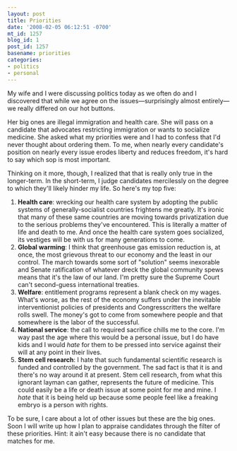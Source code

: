 ```yaml
---
layout: post
title: Priorities
date: '2008-02-05 06:12:51 -0700'
mt_id: 1257
blog_id: 1
post_id: 1257
basename: priorities
categories:
- politics
- personal
---
```

<p>
My wife and I were discussing politics today as we often do and I discovered that while we agree on the issues&#x2014;surprisingly almost entirely&#x2014;we really differed on our hot buttons.
</p>
<p>
Her big ones are illegal immigration and health care. She will pass on a candidate that advocates restricting immigration or wants to socialize medicine. She asked what my priorities were and I had to confess that I'd never thought about ordering them. To me, when nearly every candidate's position on nearly every issue erodes liberty and reduces freedom, it's hard to say which sop is most important.
</p>
<p>
Thinking on it more, though, I realized that that is really only true in the longer-term. In the short-term, I judge candidates mercilessly on the degree to which they'll likely hinder my life. So here's my top five:
</p>
<ol>
<li><strong>Health care</strong>: wrecking our health care system by adopting the public systems of generally-socialist countries frightens me greatly. It's ironic that many of these same countries are moving towards privatization due to the serious problems they've encountered. This is literally a matter of life and death to me. And once the health care system goes socialized, its vestiges will be with us for many generations to come.</li>
<li><strong>Global warming</strong>: I think that greenhouse gas emission reduction is, at once, the most grievous threat to our economy and the least in our control. The march towards some sort of "solution" seems inexorable and Senate ratification of whatever dreck the global community spews means that it's the law of our land. I'm pretty sure the Supreme Court can't second-guess international treaties.</li>
<li><strong>Welfare</strong>: entitlement programs represent a blank check on my wages. What's worse, as the rest of the economy suffers under the inevitable interventionist policies of presidents and Congresscritters the welfare rolls swell. The money's got to come from somewhere people and that somewhere is the labor of the successful.</li>
<li><strong>National service</strong>: the call to required sacrifice chills me to the core. I'm way past the age where this would be a personal issue, but I do have kids and I would <em>hate</em> for them to be pressed into service against their will at any point in their lives.</li>
<li><strong>Stem cell research</strong>: I hate that such fundamental scientific research is funded and controlled by the government. The sad fact is that it is and there's no way around it at present. Stem cell research, from what this ignorant layman can gather, represents the future of medicine. This could easily be a life or death issue at some point for me and mine. I <em>hate</em> that it is being held up because some people feel like a freaking embryo is a person with rights.</li>
</ol>
<p>
To be sure, I care about a lot of other issues but these are the big ones. Soon I will write up how I plan to appraise candidates through the filter of these priorities. Hint: it ain't easy because there is no candidate that matches for me.
</p>
